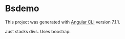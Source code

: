 # Bsdemo

This project was generated with [Angular CLI](https://github.com/angular/angular-cli) version 7.1.1.

Just stacks divs.
Uses boostrap.